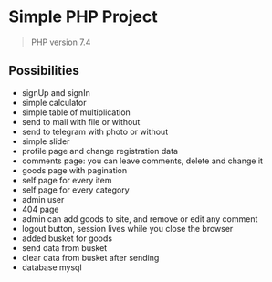 # Simple PHP Project
>PHP version 7.4
## Possibilities
- signUp and signIn
- simple calculator
- simple table of multiplication
- send to mail with file or without
- send to telegram with photo or without
- simple slider
- profile page and change registration data
- comments page: you can leave comments, delete and change it
- goods page with pagination
- self page for every item
- self page for every category
- admin user
- 404 page
- admin can add goods to site, and remove or edit any comment
- logout button, session lives while you close the browser
- added busket for goods
- send data from busket 
- clear data from busket after sending
- database mysql 
